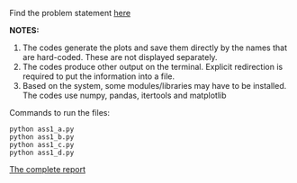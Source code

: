 Find the problem statement
[here](https://github.com/suyashdamle/ML-course/blob/master/Linear%20Regression%20Analysis/ML-Assignment1.pdf)



**NOTES:**

1. The codes generate the plots and save them directly by the names that are hard-coded. These are not displayed separately.
2. The codes produce other output on the terminal. Explicit redirection is required to put the information into a file.
3. Based on the system, some modules/libraries may have to be installed. The codes use numpy, pandas, itertools and matplotlib

Commands to run the files:

	python ass1_a.py
	python ass1_b.py
	python ass1_c.py
	python ass1_d.py




[The complete report](https://github.com/suyashdamle/ML-course/blob/master/Linear%20Regression%20Analysis/15CS10057_Assignment1_report.pdf)
